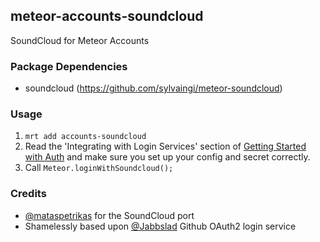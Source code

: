 ## meteor-accounts-soundcloud

SoundCloud for Meteor Accounts

### Package Dependencies
* soundcloud (https://github.com/sylvaingi/meteor-soundcloud)

### Usage

1. `mrt add accounts-soundcloud`
2. Read the 'Integrating with Login Services' section of [Getting Started with Auth](http://docs.meteor.com/#accountsui) and make sure you set up your config and secret correctly.
3. Call `Meteor.loginWithSoundcloud();`

### Credits
* [@mataspetrikas](https://github.com/mataspetrikas) for the SoundCloud port
* Shamelessly based upon [@Jabbslad](https://github.com/Jabbslad/accounts-github) Github OAuth2 login service

